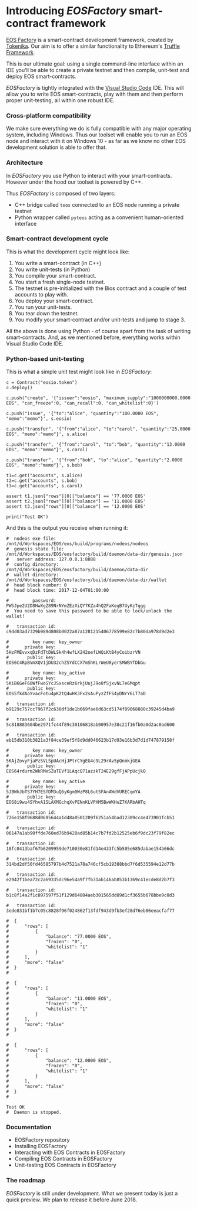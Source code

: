 # Introducing *EOSFactory* smart-contract framework

[EOS Factory](http://eosfactory.io/) is a smart-contract development framework, created by [Tokenika](https://tokenika.io). Our aim is to offer a similar functionality to Ethereum's [Truffle Framework](http://truffleframework.com/).

This is our ultimate goal: using a single command-line interface within an IDE you'll be able to create a private testnet and then compile, unit-test and deploy EOS smart-contracts. 

*EOSFactory* is tightly integrated with the [Visual Studio Code](https://code.visualstudio.com) IDE. This will allow you to write EOS smart-contracts, play with them and then perform proper unit-testing, all within one robust IDE.

### Cross-platform compatibility

We make sure everything we do is fully compatible with any major operating system, including Windows. Thus our toolset will enable you to run an EOS node and interact with it on Windows 10 - as far as we know no other EOS development solution is able to offer that.

### Architecture

In *EOSFactory* you use Python to interact with your smart-contracts. However under the hood our toolset is powered by C++. 

Thus *EOSFactory* is composed of two layers:

- C++ bridge called `teos` connected to an EOS node running a private testnet
- Python wrapper called `pyteos` acting as a convenient human-oriented interface

### Smart-contract development cycle

This is what the development cycle might look like:

1. You write a smart-contract (in C++)
2. You write unit-tests (in Python)
3. You compile your smart-contract.
4. You start a fresh single-node testnet.
5. The testnet is pre-initialized with the Bios contract and a couple of test accounts to play with.
6. You deploy your smart-contract.
7. You run your unit-tests.
8. You tear down the testnet.
9. You modify your smart-contract and/or unit-tests and jump to stage 3.

All the above is done using Python - of course apart from the task of writing smart-contracts. And, as we mentioned before, everything works within Visual Studio Code IDE.

### Python-based unit-testing

This is what a simple unit test might look like in *EOSFactory*:

```
c = Contract("eosio.token")
c.deploy()

c.push("create", '{"issuer":"eosio", "maximum_supply":"1000000000.0000 EOS", "can_freeze":0, "can_recall":0, "can_whitelist":0}')

c.push("issue", '{"to":"alice", "quantity":"100.0000 EOS", "memo":"memo"}', s.eosio)

c.push("transfer", '{"from":"alice", "to":"carol", "quantity":"25.0000 EOS", "memo":"memo"}', s.alice)

c.push("transfer", '{"from":"carol", "to":"bob", "quantity":"13.0000 EOS", "memo":"memo"}', s.carol)

c.push("transfer", '{"from":"bob", "to":"alice", "quantity":"2.0000 EOS", "memo":"memo"}', s.bob)

t1=c.get("accounts", s.alice)
t2=c.get("accounts", s.bob)
t3=c.get("accounts", s.carol)

assert t1.json["rows"][0]["balance"] == '77.0000 EOS'
assert t2.json["rows"][0]["balance"] == '11.0000 EOS'
assert t3.json["rows"][0]["balance"] == '12.0000 EOS'

print("Test OK")
```

And this is the output you receive when running it:

```
#  nodeos exe file: /mnt/d/Workspaces/EOS/eos/build/programs/nodeos/nodeos
#  genesis state file: /mnt/d/Workspaces/EOS/eosfactory/build/daemon/data-dir/genesis.json
#   server address: 127.0.0.1:8888
#  config directory: /mnt/d/Workspaces/EOS/eosfactory/build/daemon/data-dir
#  wallet directory: /mnt/d/Workspaces/EOS/eosfactory/build/daemon/data-dir/wallet
#  head block number: 0
#  head block time: 2017-12-04T01:00:00

#         password: PW5Jpe2U2D8HwXgZ89NrNYmZEzXiQY7KZa4hQ2FaKeqB7UyKzTggg
#  You need to save this password to be able to lock/unlock the wallet!

#   transaction id: c9dd03ad7329b989d808b0022a87a1281215406778599e82c7b80da978d9d2e3

#         key name: key_owner
#      private key: 5HzFMEvvxqDzFdTtDWLSk4h4wfLX242oefLWQiKtB4yCoibzrVN
#       public key: EOS6C4RpBVmXQV1jDU32chZSYdCCX7mShKLrWeU8yerSMWBYTDbGu

#         key name: key_active
#      private key: 5KiB6GeF68WfFwoSYcJSxsceRz6rkjUujJ9o8fSjxvNL7e6Mqpt
#       public key: EOS5fkdAoYvacFotu4pK2tQ4wHK3Fx2sAuPyzZfFS4yDNrY6iT7aD

#   transaction id: b9129c757cc7967f2c630df1de1b669fae6d63cd5174f09068880c39245d4ba9

#   transaction id: 5c818883604be2971fc44f89c30106818ab00957e38c21f16fb0a0d2ac0ad600

#   transaction id: eb15db310b3821a3f84ce39ef5f8d9dd046623b17d93e16b3d7d1d747879158f

#         key name: key_owner
#      private key: 5KAjZovyFjaPzSVLSpUAcHjJPtrCYgEG4c9L29rAv5pQnmkjGEA
#       public key: EOS64rdurm2WkRMeSZuTEVf1LAqcQ71azzkT24E29gfFjAPpUcjkQ

#         key name: key_active
#      private key: 5JBWhJbTS7YH7ESfDM3uQ6yKgm9WzP8L6utSFAnAWdVURECqmYA
#       public key: EOS8i9wu4SYhvA1SLAXMGchqXvPENnKLVPXM5BwWKHuZ7KARbAHTq

#   transaction id: 726e158f9688d0695644a1d48a0501209f6251a54bad12389cc4e473901fcb51

#   transaction id: 06147a1ab90ffde760ed76b9428ad85b14c7b7fd2b12525eb6f9dc23f79f82ec

#   transaction id: 18fc0413baf67b6209959de710030e81fd14e433fc5b505e685dabae154b66dc

#   transaction id: 314bd2df50fd46585797b4d7521a78a746cf5cb19388bbd7f6d535594e12d77b

#   transaction id: e2942f1bea72c2a69335dc96e54a9f7fb31ab146ab853b1369c41ecde8d2b7f3

#   transaction id: b1c8f14a2f1c897597f51f129d64804aeb301565dd89d1cf3655b678bbe9c0d3

#   transaction id: 3ede831bf1b7c05c8828f96f024862f13fdf943d9fb3ef28d76eb86eeacfaf77

#  {
#      "rows": [
#          {
#              "balance": "77.0000 EOS",
#              "frozen": "0",
#              "whitelist": "1"
#          }
#      ],
#      "more": "false"
#  }
#

#  {
#      "rows": [
#          {
#              "balance": "11.0000 EOS",
#              "frozen": "0",
#              "whitelist": "1"
#          }
#      ],
#      "more": "false"
#  }
#

#  {
#      "rows": [
#          {
#              "balance": "12.0000 EOS",
#              "frozen": "0",
#              "whitelist": "1"
#          }
#      ],
#      "more": "false"
#  }
#

Test OK
#  Daemon is stopped.
```

### Documentation

* EOSFactory repository
* Installing EOSFactory
* Interacting with EOS Contracts in EOSFactory
* Compiling EOS Contracts in EOSFactory
* Unit-testing EOS Contracts in EOSFactory

### The roadmap

*EOSFactory* is still under development. What we present today is just a quick preview. We plan to release it before June 2018.

